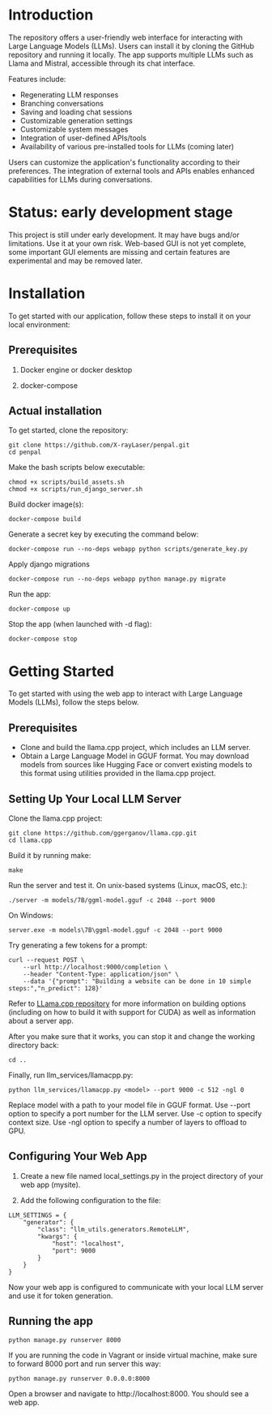 # Introduction

The repository offers a user-friendly web interface for interacting with Large Language Models (LLMs). Users can install it by cloning the GitHub repository and running it locally. The app supports multiple LLMs such as Llama and Mistral, accessible through its chat interface.


Features include:
- Regenerating LLM responses
- Branching conversations
- Saving and loading chat sessions
- Customizable generation settings
- Customizable system messages
- Integration of user-defined APIs/tools
- Availability of various pre-installed tools for LLMs (coming later)


Users can customize the application's functionality according to their preferences. The integration of external tools and APIs enables enhanced capabilities for LLMs during conversations.

# Status: early development stage

This project is still under early development. It may have bugs and/or limitations. Use it at your own risk.
Web-based GUI is not yet complete, some important GUI elements are missing and certain features are experimental and may be removed later.

# Installation

To get started with our application, follow these steps to install it on your local environment:

## Prerequisites

1. Docker engine or docker desktop

2. docker-compose

## Actual installation

To get started, clone the repository:

```
git clone https://github.com/X-rayLaser/penpal.git
cd penpal
```

Make the bash scripts below executable:
```
chmod +x scripts/build_assets.sh
chmod +x scripts/run_django_server.sh
```

Build docker image(s):
```
docker-compose build
```

Generate a secret key by executing the command below:
```
docker-compose run --no-deps webapp python scripts/generate_key.py
```

Apply django migrations
```
docker-compose run --no-deps webapp python manage.py migrate
```

Run the app:
```
docker-compose up
```

Stop the app (when launched with -d flag):
```
docker-compose stop
```

# Getting Started

To get started with using the web app to interact with Large Language Models (LLMs), follow the steps below.

## Prerequisites

- Clone and build the llama.cpp project, which includes an LLM server.
- Obtain a Large Language Model in GGUF format. You may download models from sources like Hugging Face or convert existing models to this format using utilities provided in the llama.cpp project.

## Setting Up Your Local LLM Server

Clone the llama.cpp project:
```
git clone https://github.com/ggerganov/llama.cpp.git
cd llama.cpp
```

Build it by running make:
```
make
```

Run the server and test it. On unix-based systems (Linux, macOS, etc.):
```
./server -m models/7B/ggml-model.gguf -c 2048 --port 9000
```

On Windows:
```
server.exe -m models\7B\ggml-model.gguf -c 2048 --port 9000
```

Try generating a few tokens for a prompt:
```
curl --request POST \
    --url http://localhost:9000/completion \
    --header "Content-Type: application/json" \
    --data '{"prompt": "Building a website can be done in 10 simple steps:","n_predict": 128}'
```

Refer to [LLama.cpp repository](https://github.com/ggerganov/llama.cpp) for more information on building options (including on how to build it with support for CUDA) as well as information about a server app.

After you make sure that it works, you can stop it and change the working directory back:
```
cd ..
```

Finally, run llm_services/llamacpp.py:
```
python llm_services/llamacpp.py <model> --port 9000 -c 512 -ngl 0
```

Replace model with a path to your model file in GGUF format. Use --port option to specify a port number for the LLM server. Use -c option to specify context size. Use -ngl option to specify a number of layers to offload to GPU.

## Configuring Your Web App

1. Create a new file named local_settings.py in the project directory of your web app (mysite).

2. Add the following configuration to the file:
```
LLM_SETTINGS = {
    "generator": {
        "class": "llm_utils.generators.RemoteLLM",
        "kwargs": {
            "host": "localhost",
            "port": 9000
        }
    }
}
```

Now your web app is configured to communicate with your local LLM server and use it for token generation.

## Running the app
```
python manage.py runserver 8000
```

If you are running the code in Vagrant or inside virtual machine, 
make sure to forward 8000 port and run server this way:
```
python manage.py runserver 0.0.0.0:8000
```

Open a browser and navigate to http://localhost:8000. You should see a web app.
